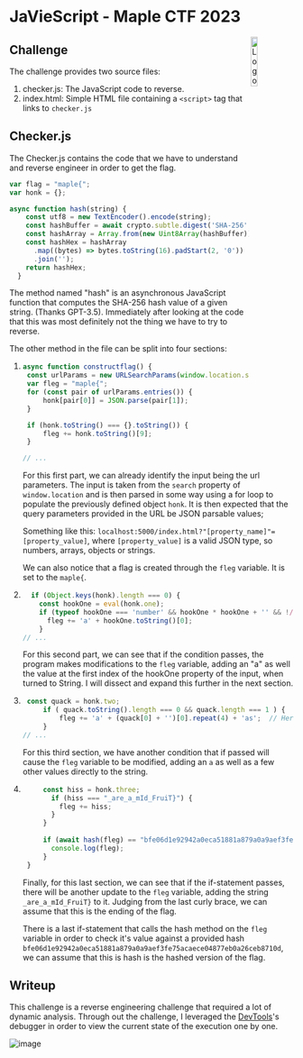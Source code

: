 # JaVieScript - Maple CTF 2023
<img src="https://github.com/StrixSC/ctf/assets/29717413/ce5e78d7-12ac-4178-80c1-c9aa467412dc" alt="Logo Strix.Site" width="15%" align="right" />

## Challenge

The challenge provides two source files: 

1. checker.js: The JavaScript code to reverse.
2. index.html:  Simple HTML file containing a `<script>` tag that links to `checker.js`

## Checker.js

The Checker.js contains the code that we have to understand and reverse engineer in order to get the flag. 

```javascript
var flag = "maple{";
var honk = {};

async function hash(string) {
	const utf8 = new TextEncoder().encode(string);
	const hashBuffer = await crypto.subtle.digest('SHA-256', utf8);
	const hashArray = Array.from(new Uint8Array(hashBuffer));
	const hashHex = hashArray
	  .map((bytes) => bytes.toString(16).padStart(2, '0'))
	  .join('');
	return hashHex;
  }
```
The method named "hash" is an asynchronous JavaScript function that computes the SHA-256 hash value of a given string. (Thanks GPT-3.5). Immediately after looking at the code that this was most definitely not the thing we have to try to reverse. 

The other method in the file can be split into four sections:

1. ```javascript
   async function constructflag() {
	const urlParams = new URLSearchParams(window.location.search);
	var fleg = "maple{";
	for (const pair of urlParams.entries()) {
		honk[pair[0]] = JSON.parse(pair[1]); 
	}

	if (honk.toString() === {}.toString()) {
		fleg += honk.toString()[9];
	}

   // ... 

   ```
   For this first part, we can already identify the input being the url parameters. The input is taken from the `search` property of `window.location` and is then parsed in some way using a for loop to populate the previously defined object `honk`. It is then expected that the query parameters provided in the URL be JSON parsable values;

   Something like this: `localhost:5000/index.html?"[property_name]"=[property_value]`, where `[property_value]` is a valid JSON type, so numbers, arrays, objects or strings.

   We can also notice that a flag is created through the `fleg` variable. It is set to the `maple{`.
2. 	```javascript
      if (Object.keys(honk).length === 0) {
        const hookOne = eval(honk.one);
        if (typeof hookOne === 'number' && hookOne * hookOne + '' && !/\d/.test(hookOne)) {
          fleg += 'a' + hookOne.toString()[0];
        }
    // ...
    ```
    For this second part, we can see that if the condition passes, the program makes modifications to the `fleg` variable, adding an "a" as well the value at the first index of the hookOne property of the input, when turned to String. I will dissect and expand this further in the next section.
   	 
3. ```javascript
    const quack = honk.two;
		if ( quack.toString().length === 0 && quack.length === 1 ) {
			fleg += 'a' + (quack[0] + '')[0].repeat(4) + 'as';	// Here, the 
		}
   // ...
    ```
   For this third section, we have another condition that if passed will cause the `fleg` variable to be modified, adding an `a` as well as a few other values directly to the string.
    
4. ```javascript
	    const hiss = honk.three;
	      if (hiss === "_are_a_mId_FruiT}") {
	        fleg += hiss;
	      }
	    }
	   
	    if (await hash(fleg) == "bfe06d1e92942a0eca51881a879a0a9aef3fe75acaece04877eb0a26ceb8710d") {
	      console.log(fleg);
	    }
    }
    ```
   Finally, for this last section, we can see that if the if-statement passes, there will be another update to the `fleg` variable, adding the string `_are_a_mId_FruiT}` to it. Judging from the last curly brace, we can assume that this is the ending of the flag.

   There is a last if-statement that calls the hash method on the `fleg` variable in order to check it's value against a provided hash `bfe06d1e92942a0eca51881a879a0a9aef3fe75acaece04877eb0a26ceb8710d`, we can assume that this is hash is the hashed version of the flag. 

## Writeup

This challenge is a reverse engineering challenge that required a lot of dynamic analysis. Through out the challenge, I leveraged the [DevTools](https://developer.chrome.com/docs/devtools/)'s debugger in order to view the current state of the execution one by one. 

![image](https://github.com/StrixSC/ctf/assets/29717413/18ec7566-1e0e-4f32-ac7c-a91f3c5938de)


